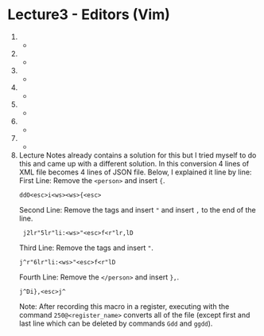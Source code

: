 # Lecture3 - Editors (Vim)
1. -
2. -
3. -
4. -
5. -
6. -
7. -
8. Lecture Notes already contains a solution for this but I tried myself to do this and came up with a different solution.
   In this conversion 4 lines of XML file becomes 4 lines of JSON file. Below, I explained it line by line:
   First Line: Remove the `<person>` and insert `{`.
	 ```
    ddO<esc>i<ws><ws>{<esc>
   ```
   Second Line: Remove the tags and insert `"` and insert `,` to the end of the line.
   ```
    j2lr"5lr"li:<ws>"<esc>f<r"lr,lD
   ```
   Third Line: Remove the tags and insert `"`.
    ```
    j^r"6lr"li:<ws>"<esc>f<r"lD
    ```
   Fourth Line: Remove the `</person>` and insert `},`.
    ```
    j^Di},<esc>j^
    ```
   Note: After recording this macro in a register, executing with the command `250@<register_name>` converts all of the file
   (except first and last line which can be deleted by commands `Gdd` and `ggdd`).

